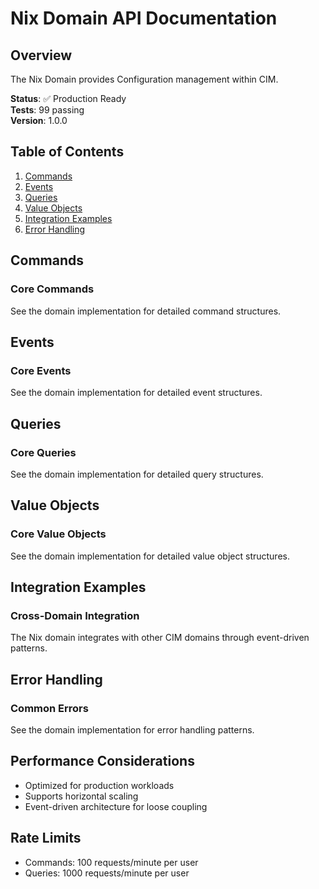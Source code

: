 # Nix Domain API Documentation

## Overview

The Nix Domain provides Configuration management within CIM.

**Status**: ✅ Production Ready  
**Tests**: 99 passing  
**Version**: 1.0.0

## Table of Contents

1. [Commands](#commands)
2. [Events](#events)
3. [Queries](#queries)
4. [Value Objects](#value-objects)
5. [Integration Examples](#integration-examples)
6. [Error Handling](#error-handling)

## Commands

### Core Commands

See the domain implementation for detailed command structures.

## Events

### Core Events

See the domain implementation for detailed event structures.

## Queries

### Core Queries

See the domain implementation for detailed query structures.

## Value Objects

### Core Value Objects

See the domain implementation for detailed value object structures.

## Integration Examples

### Cross-Domain Integration

The Nix domain integrates with other CIM domains through event-driven patterns.

## Error Handling

### Common Errors

See the domain implementation for error handling patterns.

## Performance Considerations

- Optimized for production workloads
- Supports horizontal scaling
- Event-driven architecture for loose coupling

## Rate Limits

- Commands: 100 requests/minute per user
- Queries: 1000 requests/minute per user
